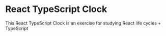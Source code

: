 # React TypeScript Clock

This React TypeScript Clock is an exercise for studying React life cycles + TypeScript
